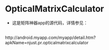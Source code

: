 # OpticalMatrixCalculator

- 这是矩阵神器app的源代码，详情参见：
<br>
http://android.myapp.com/myapp/detail.htm?apkName=njust.pr.opticalmatrixcalculator
